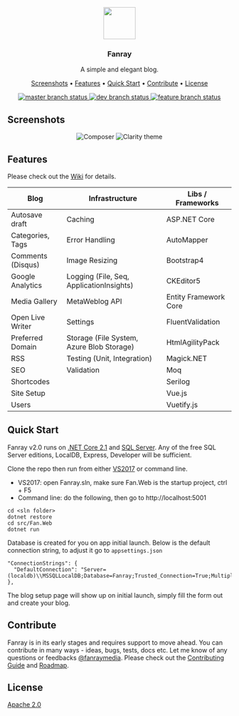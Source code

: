 <p align="center">
  <a href="https://www.fanray.com/">
    <img src="https://user-images.githubusercontent.com/633119/45599313-0d112980-b99e-11e8-9997-d2fcff65347f.png" alt="" width=72 height=72>
  </a>
  <h3 align="center">Fanray</h3>
  <p align="center">
    A simple and elegant blog.
  </p>
  <p align="center">
	<a href="#screenshots">Screenshots</a> •
	<a href="#features">Features</a> •
	<a href="#quick-start">Quick Start</a> •
	<a href="#contribute">Contribute</a> •
	<a href="#license">License</a>
  </p>
  <p align="center">
	<a href="https://ci.appveyor.com/project/FanrayMedia/fanray/branch/master">
	  <img src="https://ci.appveyor.com/api/projects/status/25ifr0ahvcxn48f5/branch/master?svg=true&passingText=master%20-%20passing&failingText=master%20-%20failing&pendingText=master%20-%20pending" alt="master branch status">
	</a>
	<a href="https://ci.appveyor.com/project/FanrayMedia/fanray/branch/dev">
	  <img src="https://ci.appveyor.com/api/projects/status/25ifr0ahvcxn48f5/branch/dev?svg=true&passingText=dev%20-%20passing&failingText=dev%20-%20failing&pendingText=dev%20-%20pending" alt="dev branch status">
	</a>
	<a href="https://ci.appveyor.com/project/FanrayMedia/fanray">
	  <img src="https://ci.appveyor.com/api/projects/status/25ifr0ahvcxn48f5?svg=true&passingText=feature%20-%20passing&failingText=feature%20-%20failing&pendingText=feature%20-%20pending" alt="feature branch status">
	</a>
  </p>
</p>

## Screenshots

<p align="center">
  <img src="https://user-images.githubusercontent.com/633119/46259907-4369a100-c494-11e8-8680-ca422cccb2f0.png" title="Composer" />
  <img src="https://user-images.githubusercontent.com/633119/46259930-8461b580-c494-11e8-848f-dd42fcf5c033.png" title="Clarity theme" />
</p>

## Features

Please check out the [Wiki](https://github.com/FanrayMedia/Fanray/wiki) for details.

| Blog | Infrastructure | Libs / Frameworks
| --- | --- |  --- | 
| Autosave draft    | Caching                                   | ASP.NET Core
| Categories, Tags  | Error Handling						    | AutoMapper
| Comments (Disqus) | Image Resizing                            | Bootstrap4
| Google Analytics  | Logging (File, Seq, ApplicationInsights)  | CKEditor5
| Media Gallery     | MetaWeblog API                            | Entity Framework Core
| Open Live Writer  | Settings                                  | FluentValidation
| Preferred Domain  | Storage (File System, Azure Blob Storage) | HtmlAgilityPack
| RSS               | Testing (Unit, Integration)               | Magick.NET
| SEO               | Validation								| Moq
| Shortcodes		|											| Serilog
| Site Setup        |                                           | Vue.js
| Users             |											| Vuetify.js
 
## Quick Start

Fanray v2.0 runs on [.NET Core 2.1](https://www.microsoft.com/net/download) and [SQL Server](https://www.microsoft.com/en-us/sql-server/sql-server-downloads). Any of the free SQL Server editions, LocalDB, Express, Developer will be sufficient.

Clone the repo then run from either [VS2017](https://www.visualstudio.com/vs/community/) or command line.

- VS2017: open Fanray.sln, make sure Fan.Web is the startup project, ctrl + F5
- Command line: do the following, then go to http://localhost:5001
 ```
cd <sln folder>
dotnet restore
cd src/Fan.Web
dotnet run
```

Database is created for you on app initial launch. Below is the default connection string, to adjust it go to `appsettings.json`

```
"ConnectionStrings": {
  "DefaultConnection": "Server=(localdb)\\MSSQLLocalDB;Database=Fanray;Trusted_Connection=True;MultipleActiveResultSets=true"
},
```

The blog setup page will show up on initial launch, simply fill the form out and create your blog.

## Contribute

Fanray is in its early stages and requires support to move ahead. You can contribute in many ways - ideas, bugs, tests, docs etc.  Let me know of any questions or feedbacks [@fanraymedia](https://twitter.com/FanrayMedia). Please check out the [Contributing Guide](CONTRIBUTING.md) and [Roadmap](https://github.com/FanrayMedia/Fanray/wiki/Roadmap).

## License

[Apache 2.0](LICENSE)
